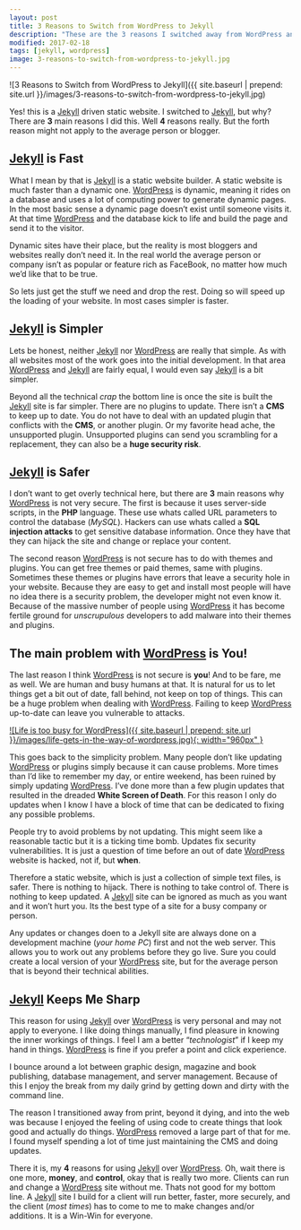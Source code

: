 ```yaml
---
layout: post
title: 3 Reasons to Switch from WordPress to Jekyll
description: "These are the 3 reasons I switched away from WordPress and to using Jekyll a static website builder."
modified: 2017-02-18
tags: [jekyll, wordpress]
image: 3-reasons-to-switch-from-wordpress-to-jekyll.jpg
---
```

![3 Reasons to Switch from WordPress to Jekyll]({{  site.baseurl | prepend: site.url }}/images/3-reasons-to-switch-from-wordpress-to-jekyll.jpg)

Yes! this is a [Jekyll](https://jekyllrb.com "Jekyl is a Static Website Builder") driven static website. I switched to [Jekyll](https://jekyllrb.com "Jekyll is a Static Website Builder"), but why? There are **3** main reasons I did this. Well **4** reasons really. But the forth reason might not apply to the average person or blogger.<!--more-->

## [Jekyll](https://jekyllrb.com "Jekyll is a Static Website Builder") is Fast
What I mean by that is [Jekyll](https://jekyllrb.com "Jekyll is a Static Website Builder") is a static website builder. A static website is much faster than a dynamic one. [WordPress](https://wordpress.com "WordPress is a Website CMS") is dynamic, meaning it rides on a database and uses a lot of computing power to generate dynamic pages. In the most basic sense a dynamic page doesn’t exist until someone visits it. At that time [WordPress](https://wordpress.com "WordPress is a Website CMS") and the database kick to life and build the page and send it to the visitor.

Dynamic sites have their place, but the reality is most bloggers and websites really don’t need it. In the real world the average person or company isn’t as popular or feature rich as FaceBook, no matter how much we’d like that to be true. 

So lets just get the stuff we need and drop the rest. Doing so will speed up the loading of your website. In most cases simpler is faster.

## [Jekyll](https://jekyllrb.com "Jekyll is a Static Website Builder") is Simpler
Lets be honest, neither [Jekyll](https://jekyllrb.com "Jekyll is a Static Website Builder") nor [WordPress](https://wordpress.com "WordPress is a Website CMS") are really that simple. As with all websites most of the work goes into the initial development. In that area [WordPress](https://wordpress.com "WordPress is a Website CMS") and [Jekyll](https://jekyllrb.com "Jekyll is a Static Website Builder") are fairly equal, I would even say [Jekyll](https://jekyllrb.com "Jekyll is a Static Website Builder") is a bit simpler. 

Beyond all the technical *crap* the bottom line is once the site is built the [Jekyll](https://jekyllrb.com "Jekyll is a Static Website Builder") site is far simpler. There are no plugins to update. There isn’t a **CMS** to keep up to date. You do not have to deal with an updated plugin that conflicts with the **CMS**, or another plugin. Or my favorite head ache, the unsupported plugin. Unsupported plugins can send you scrambling for a replacement, they can also be a **huge security risk**.

## [Jekyll](https://jekyllrb.com "Jekyll is a Static Website Builder") is Safer
I don’t want to get overly technical here, but there are **3** main reasons why [WordPress](https://wordpress.com "WordPress is a Website CMS") is not very secure. The first is because it uses server-side scripts, in the **PHP** language. These use whats called URL parameters to control the database (*MySQL*). Hackers can use whats called a **SQL injection attacks** to get sensitive database information. Once they have that they can hijack the site and change or replace your content.

The second reason [WordPress](https://wordpress.com "WordPress is a Website CMS") is not secure has to do with themes and plugins. You can get free themes or paid themes, same with plugins. Sometimes these themes or plugins have errors that leave a security hole in your website. Because they are easy to get and install most people will have no idea there is a security problem, the developer might not even know it. Because of the massive number of people using [WordPress](https://wordpress.com "WordPress is a Website CMS") it has become fertile ground for *unscrupulous* developers to add malware into their themes and plugins.

## The main problem with [WordPress](https://wordpress.com "WordPress is a Website CMS") is You!
The last reason I think [WordPress](https://wordpress.com "WordPress is a Website CMS") is not secure is **you**! And to be fare, me as well. We are human and busy humans at that. It is natural for us to let things get a bit out of date, fall behind, not keep on top of things. This can be a huge problem when dealing with [WordPress](https://wordpress.com "WordPress is a Website CMS"). Failing to keep [WordPress](https://wordpress.com "WordPress is a Website CMS") up-to-date can leave you vulnerable to attacks.

<a href="{{  site.baseurl | prepend: site.url }}/images/life-gets-in-the-way-of-wordpress.jpg" data-toggle="lightbox" data-title="Image title" data-footer="Image footer">
    ![Life is too busy for WordPress]({{  site.baseurl | prepend: site.url }}/images/life-gets-in-the-way-of-wordpress.jpg){: width="960px" }
</a>

This goes back to the simplicity problem. Many people don’t like updating [WordPress](https://wordpress.com "WordPress is a Website CMS") or plugins simply because it can cause problems. More times than I’d like to remember my day, or entire weekend, has been ruined by simply updating [WordPress](https://wordpress.com "WordPress is a Website CMS"). I’ve done more than a few plugin updates that resulted in the dreaded **White Screen of Death**. For this reason I only do updates when I know I have a block of time that can be dedicated to fixing any possible problems.

People try to avoid problems by not updating. This might seem like a reasonable tactic but it is a ticking time bomb. Updates fix security vulnerabilities. It is just a question of time before an out of date [WordPress](https://wordpress.com "WordPress is a Website CMS") website is hacked, not if, but **when**.

Therefore a static website, which is just a collection of simple text files, is safer. There is nothing to hijack. There is nothing to take control of. There is nothing to keep updated. A [Jekyll](https://jekyllrb.com "Jekyll is a Static Website Builder") site can be ignored as much as you want and it won’t hurt you. Its the best type of a site for a busy company or person. 

Any updates or changes doen to a Jekyll site are always done on a development machine (*your home PC*) first and not the web server. This allows you to work out any problems before they go live. Sure you could create a local version of your [WordPress](https://wordpress.com "WordPress is a Website CMS") site, but for the average person that is beyond their technical abilities.

## [Jekyll](https://jekyllrb.com "Jekyll is a Static Website Builder") Keeps Me Sharp
This reason for using [Jekyll](https://jekyllrb.com "Jekyll is a Static Website Builder") over [WordPress](https://wordpress.com "WordPress is a Website CMS") is very personal and may not apply to everyone. I like doing things manually, I find pleasure in knowing the inner workings of things. I feel I am a better “*technologist*” if I keep my hand in things. [WordPress](https://wordpress.com "WordPress is a Website CMS") is fine if you prefer a point and click experience. 

I bounce around a lot between graphic design, magazine and book publishing, database management, and server management. Because of this I enjoy the break from my daily grind by getting down and dirty with the command line. 

The reason I transitioned away from print, beyond it dying, and into the web was because I enjoyed the feeling of using code to create things that look good and actually do things. [WordPress](https://wordpress.com "WordPress is a Website CMS") removed a large part of that for me. I found myself spending a lot of time just maintaining the CMS and doing updates. 

There it is, my **4** reasons for using [Jekyll](https://jekyllrb.com "Jekyll is a Static Website Builder") over [WordPress](https://wordpress.com "WordPress is a Website CMS"). Oh, wait there is one more, **money**, and **control**, okay that is really two more. Clients can run and change a [WordPress](https://wordpress.com "WordPress is a Website CMS") site without me. Thats not good for my bottom line. A [Jekyll](https://jekyllrb.com "Jekyll is a Static Website Builder") site I build for a client will run better, faster, more securely, and the client (*most times*) has to come to me to make changes and/or additions. It is a Win-Win for everyone.